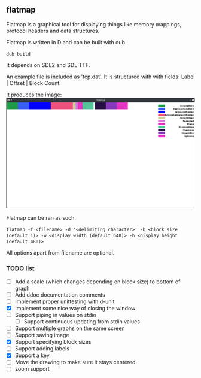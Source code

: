 flatmap
--------------------------

Flatmap is a graphical tool for displaying things like memory mappings, protocol headers and data structures.

Flatmap is written in D and can be built with dub.

    dub build

It depends on SDL2 and SDL TTF.

An example file is included as 'tcp.dat'. It is structured with with fields:
Label | Offset | Block Count.

It produces the image: ![Flatmap TCP example](flatmap_TCP.png)

Flatmap can be ran as such:

    flatmap -f <filename> -d '<delimiting character>' -b <block size (default 1)> -w <display width (default 640)> -h <display height (default 480)>

All options apart from filename are optional.

### TODO list

- [ ] Add a scale (which changes depending on block size) to bottom of graph
- [ ] Add ddoc documentation comments
- [ ] Implement proper unittesting with d-unit
- [x] Implement some nice way of closing the window
- [ ] Support piping in values on stdin
    - [ ] Support continuous updating from stdin values
- [ ] Support multiple graphs on the same screen
- [ ] Support saving image
- [x] Support specifying block sizes
- [ ] Support adding labels
- [x] Support a key
- [ ] Move the drawing to make sure it stays centered
- [ ] zoom support
